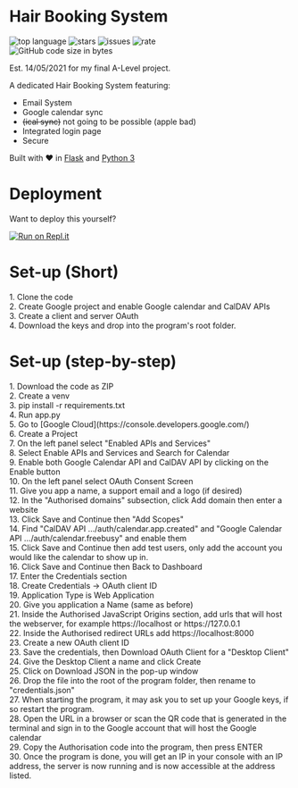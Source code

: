 # Hair Booking System
![top language](https://img.shields.io/github/languages/top/BEMZ01/Hair-Booking-System-Public?style=for-the-badge)
![stars](https://img.shields.io/github/stars/BEMZ01/Hair-Booking-System-Public?style=for-the-badge)
![issues](https://img.shields.io/github/issues/BEMZ01/Hair-Booking-System-Public?style=for-the-badge)
![rate](https://img.shields.io/github/commit-activity/m/BEMZ01/Hair-Booking-System-Public?style=for-the-badge)
<br>
![GitHub code size in bytes](https://img.shields.io/github/languages/code-size/BEMZ01/Hair-Booking-System-Public?style=for-the-badge)

Est. 14/05/2021 for my final A-Level project.

A dedicated Hair Booking System featuring:
- Email System
- Google calendar sync 
- ~~(ical sync)~~ not going to be possible (apple bad)
- Integrated login page
- Secure 

Built with ❤️ in [Flask](https://github.com/pallets/flask) and [Python 3](https://github.com/python)

<h1>Deployment</h1>
Want to deploy this yourself?

[![Run on Repl.it](https://repl.it/badge/github/BEMZ01/ALevel-Hair)](https://repl.it/github/BEMZ01/Hair-Booking-System-Public)

<h1>Set-up (Short)</h1>
1. Clone the code<br>
2. Create Google project and enable Google calendar and CalDAV APIs<br>
3. Create a client and server OAuth <br>
4. Download the keys and drop into the program's root folder.<br>


<h1>Set-up (step-by-step)</h1>
1. Download the code as ZIP<br>
2. Create a venv<br>
3. pip install -r requirements.txt<br>
4. Run app.py<br>
5. Go to [Google Cloud](https://console.developers.google.com/)<br>
6. Create a Project<br>
7. On the left panel select "Enabled APIs and Services"<br>
8. Select Enable APIs and Services and Search for Calendar<br>
9. Enable both Google Calendar API and CalDAV API by clicking on the Enable button<br>
10. On the left panel select OAuth Consent Screen<br>
11. Give you app a name, a support email and a logo (if desired)<br>
12. In the "Authorised domains" subsection, click Add domain then enter a website<br>
13. Click Save and Continue then "Add Scopes"<br>
14. Find "CalDAV API	.../auth/calendar.app.created" and "Google Calendar API	.../auth/calendar.freebusy" and enable them<br>
15. Click Save and Continue then add test users, only add the account you would like the calendar to show up in.<br>
16. Click Save and Continue then Back to Dashboard<br>
17. Enter the Credentials section<br>
18. Create Credentials -> OAuth client ID<br>
19. Application Type is Web Application<br>
20. Give you application a Name (same as before)<br>
21. Inside the Authorised JavaScript Origins section, add urls that will host the webserver, for example https://localhost or https://127.0.0.1<br>
22. Inside the Authorised redirect URLs add https://localhost:8000<br>
23. Create a new OAuth client ID <br>
23. Save the credentials, then Download OAuth Client for a "Desktop Client"<br>
24. Give the Desktop Client a name and click Create<br>
25. Click on Download JSON in the pop-up window<br>
26. Drop the file into the root of the program folder, then rename to "credentials.json"<br>
27. When starting the program, it may ask you to set up your Google keys, if so restart the program.<br>
28. Open the URL in a browser or scan the QR code that is generated in the terminal and sign in to the Google account that will host the Google calendar <br>
29. Copy the Authorisation code into the program, then press ENTER<br>
30. Once the program is done, you will get an IP in your console with an IP address, the server is now running and is now accessible at the address listed.<br>
